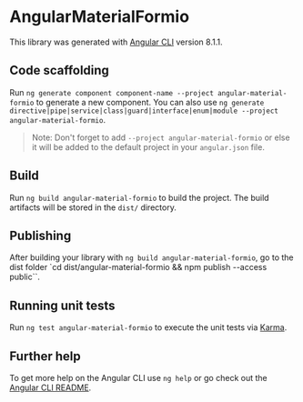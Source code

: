 # AngularMaterialFormio

This library was generated with [Angular CLI](https://github.com/angular/angular-cli) version 8.1.1.

## Code scaffolding

Run `ng generate component component-name --project angular-material-formio` to generate a new component. You can also use `ng generate directive|pipe|service|class|guard|interface|enum|module --project angular-material-formio`.
> Note: Don't forget to add `--project angular-material-formio` or else it will be added to the default project in your `angular.json` file. 

## Build

Run `ng build angular-material-formio` to build the project. The build artifacts will be stored in the `dist/` directory.

## Publishing

After building your library with `ng build angular-material-formio`, go to the dist folder `cd dist/angular-material-formio && npm publish --access public``.

## Running unit tests

Run `ng test angular-material-formio` to execute the unit tests via [Karma](https://karma-runner.github.io).

## Further help

To get more help on the Angular CLI use `ng help` or go check out the [Angular CLI README](https://github.com/angular/angular-cli/blob/master/README.md).
